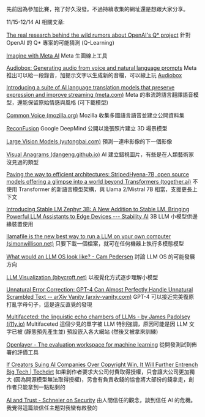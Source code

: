 先前因為參加比賽，拖了好久沒發。不過持續收集的網址還是想跟大家分享。

11/15-12/14 AI 相關文章:

[The real research behind the wild rumors about OpenAI's Q\* project](https://arstechnica.com/ai/2023/12/the-real-research-behind-the-wild-rumors-about-openais-q-project/) 針對 OpenAI 的 Q* 專案的可能猜測 (Q-Learning)

[Imagine with Meta AI](https://imagine.meta.com/) Meta 生圖線上工具

[Audiobox: Generating audio from voice and natural language prompts](https://ai.meta.com/blog/audiobox-generating-audio-voice-natural-language-prompts/) Meta 推出可以給一段錄音，加提示文字以生成新的音檔，可以線上玩 [Audiobox](https://audiobox.metademolab.com/)

[Introducing a suite of AI language translation models that preserve expression and improve streaming (meta.com)](https://ai.meta.com/blog/seamless-communication/) Meta 的串流跨語言翻譯語音模型，還能保留原始情感與風格 (可下載模型)

[Common Voice (mozilla.org)](https://commonvoice.mozilla.org/en) Mozilla 收集多國語言語音並建立公開資料集

[ReconFusion](https://reconfusion.github.io/) Google DeepMind 公開以幾張照片建立 3D 場景模型

[Large Vision Models (yutongbai.com)](https://yutongbai.com/lvm.html) 預測一連串影像的下一個影像

[Visual Anagrams (dangeng.github.io)](https://dangeng.github.io/visual_anagrams/) AI 建立錯視圖片，有些是在人類藝術家沒見過的類型


[Paving the way to efficient architectures: StripedHyena-7B, open source models offering a glimpse into a world beyond Transformers (together.ai)](https://www.together.ai/blog/stripedhyena-7b) 不使用 Transformer 的新語言模型架構，與 Llama 2/Mistral 7B 相當，支援更長上下文

[Introducing Stable LM Zephyr 3B: A New Addition to Stable LM, Bringing Powerful LLM Assistants to Edge Devices --- Stability AI](https://stability.ai/news/stablelm-zephyr-3b-stability-llm) 3B LLM 小模型供邊緣裝置使用

[llamafile is the new best way to run a LLM on your own computer (simonwillison.net)](https://simonwillison.net/2023/Nov/29/llamafile/) 只要下載一個檔案，就可在任何機器上執行多模態模型

[What would an LLM OS look like? - Cam Pedersen](https://campedersen.com/llm-os/) 討論 LLM OS 的可能發展方向


[LLM Visualization (bbycroft.net)](https://bbycroft.net/llm) 以視覺化方式逐步理解小模型

[Unnatural Error Correction: GPT-4 Can Almost Perfectly Handle Unnatural Scrambled Text -- arXiv Vanity (arxiv-vanity.com)](https://www.arxiv-vanity.com/papers/2311.18805/) GPT-4 可以接近完美復原打亂字母句子，這是違反直覺的發現

[Multifaceted: the linguistic echo chambers of LLMs - by James Padolsey (j11y.io)](https://blog.j11y.io/2023-11-22_multifaceted/) Multifaceted 這個少見的單字被 LLM 特別強調，原因可能是因 LLM 文字已被 (靜態預先產生並) 預設嵌入各大網站 (然後又被拿來訓練)

[Openlayer - The evaluation workspace for machine learning](https://www.openlayer.com/) 從開發測試到佈署的評價工具


[If Creators Suing AI Companies Over Copyright Win, It Will Further Entrench Big Tech | Techdirt](https://www.techdirt.com/2023/12/04/if-creators-suing-ai-companies-over-copyright-win-it-will-further-entrench-big-tech/) 如果創作者要求大公司付費取得授權，只會讓大公司更加獨大 (因為開源模型無法取得授權)，另會有負責收錢的協會將大部份的錢拿走，創作者只能拿到一點點剩的

[AI and Trust - Schneier on Security](https://www.schneier.com/blog/archives/2023/12/ai-and-trust.html) 由人間信任的觀念，談到信任 AI 的危機。我覺得這篇談信任主題對我蠻有啟發的